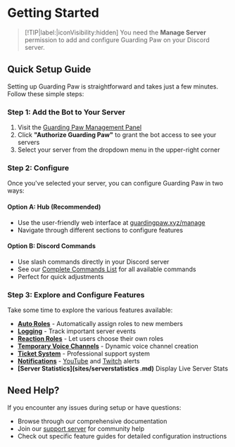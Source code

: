 # Getting Started

> [!TIP|label:|iconVisibility:hidden]
> You need the **Manage Server** permission to add and configure Guarding Paw on your Discord server.

## Quick Setup Guide

Setting up Guarding Paw is straightforward and takes just a few minutes. Follow these simple steps:

### Step 1: Add the Bot to Your Server
1. Visit the [Guarding Paw Management Panel](https://guardingpaw.xyz/manage)
2. Click **"Authorize Guarding Paw"** to grant the bot access to see your servers
3. Select your server from the dropdown menu in the upper-right corner

### Step 2: Configure
Once you've selected your server, you can configure Guarding Paw in two ways:

#### Option A: Hub  (Recommended)
- Use the user-friendly web interface at [guardingpaw.xyz/manage](https://guardingpaw.xyz/manage)
- Navigate through different sections to configure features

#### Option B: Discord Commands
- Use slash commands directly in your Discord server
- See our [Complete Commands List](sites/all-commands.md) for all available commands
- Perfect for quick adjustments

### Step 3: Explore and Configure Features

Take some time to explore the various features available:

- **[Auto Roles](sites/autorole.md)** - Automatically assign roles to new members
- **[Logging](sites/logging.md)** - Track important server events
- **[Reaction Roles](sites/reaction-roles.md)** - Let users choose their own roles
- **[Temporary Voice Channels](sites/temporary-voice-channels.md)** - Dynamic voice channel creation
- **[Ticket System](sites/ticket-system.md)** - Professional support system
- **[Notifications](sites/youtube.md)** - [YouTube](sites/youTube.md) and [Twitch](sites/streaming.md) alerts
- **[Server Statistics](sites/serverstatistics .md)** Display Live Server Stats

## Need Help?

If you encounter any issues during setup or have questions:
- Browse through our comprehensive documentation
- Join our [support server](https://pnnet.dev/discord) for community help
- Check out specific feature guides for detailed configuration instructions